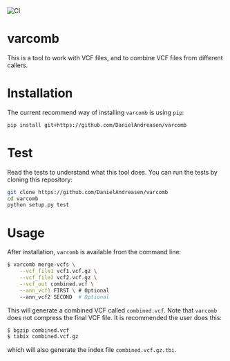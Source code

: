 ![CI](https://github.com/DanielAndreasen/varcomb/workflows/CI/badge.svg?branch=master)

# varcomb

This is a tool to work with VCF files, and to combine VCF files from different callers.


# Installation
The current recommend way of installing `varcomb` is using `pip`:

```bash
pip install git+https://github.com/DanielAndreasen/varcomb
```

# Test
Read the tests to understand what this tool does. You can run the tests by cloning this repository:

```bash
git clone https://github.com/DanielAndreasen/varcomb
cd varcomb
python setup.py test
```

# Usage
After installation, `varcomb` is available from the command line:

```bash
$ varcomb merge-vcfs \
    --vcf_file1 vcf1.vcf.gz \
    --vcf_file2 vcf2.vcf.gz \
    --vcf_out combined.vcf \
    --ann_vcf1 FIRST \ # Optional
    --ann_vcf2 SECOND  # Optional
```
This will generate a combined VCF called `combined.vcf`. Note that `varcomb` does not
compress the final VCF file. It is recommended the user does this:

```bash
$ bgzip combined.vcf
$ tabix combined.vcf.gz
```
which will also generate the index file `combined.vcf.gz.tbi`.
